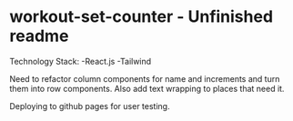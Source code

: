 # workout-set-counter - Unfinished readme

Technology Stack:
-React.js
-Tailwind

Need to refactor column components for name and increments and turn them into row components. Also add text wrapping to places that need it.

Deploying to github pages for user testing.
